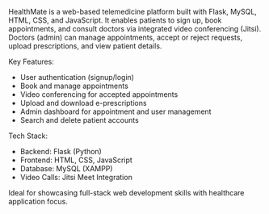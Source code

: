 HealthMate is a web-based telemedicine platform built with Flask, MySQL, HTML, CSS, and JavaScript. It enables patients to sign up, book appointments, and consult doctors via integrated video conferencing (Jitsi). Doctors (admin) can manage appointments, accept or reject requests, upload prescriptions, and view patient details.

Key Features:
- User authentication (signup/login)
- Book and manage appointments
- Video conferencing for accepted appointments
- Upload and download e-prescriptions
- Admin dashboard for appointment and user management
- Search and delete patient accounts

Tech Stack:
- Backend: Flask (Python)
- Frontend: HTML, CSS, JavaScript
- Database: MySQL (XAMPP)
- Video Calls: Jitsi Meet Integration

Ideal for showcasing full-stack web development skills with healthcare application focus.
